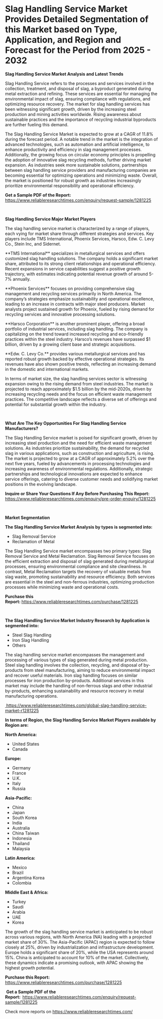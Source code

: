 <p><h1>Slag Handling Service Market Provides Detailed Segmentation of this Market based on Type, Application, and Region and Forecast for the Period from 2025 - 2032</h1></p><p><strong>Slag Handling Service Market Analysis and Latest Trends</strong></p>
<p><p>Slag Handling Service refers to the processes and services involved in the collection, treatment, and disposal of slag, a byproduct generated during metal extraction and refining. These services are essential for managing the environmental impact of slag, ensuring compliance with regulations, and optimizing resource recovery. The market for slag handling services has been witnessing significant growth, driven by the increasing steel production and mining activities worldwide. Rising awareness about sustainable practices and the importance of recycling industrial byproducts are further fueling this demand.</p><p>The Slag Handling Service Market is expected to grow at a CAGR of 11.8% during the forecast period. A notable trend in the market is the integration of advanced technologies, such as automation and artificial intelligence, to enhance productivity and efficiency in slag management processes. Additionally, the growing focus on circular economy principles is propelling the adoption of innovative slag recycling methods, further driving market expansion. As industries seek more sustainable solutions, partnerships between slag handling service providers and manufacturing companies are becoming essential for optimizing operations and minimizing waste. Overall, the market is positioned for robust growth as industries increasingly prioritize environmental responsibility and operational efficiency.</p></p>
<p><strong>Get a Sample PDF of the Report:&nbsp;</strong> <a href="https://www.reliableresearchtimes.com/enquiry/request-sample/1281225?utm_campaign=3536&utm_medium=2&utm_source=Github&utm_content=ia&utm_term=24032025&utm_id=slag-handling-service">https://www.reliableresearchtimes.com/enquiry/request-sample/1281225</a></p>
<p>&nbsp;</p>
<p><strong>Slag Handling Service Major Market Players</strong></p>
<p><p>The slag handling service market is characterized by a range of players, each vying for market share through different strategies and services. Key players include TMS International, Phoenix Services, Harsco, Edw. C. Levy Co., Stein Inc, and Sidernet.</p><p>**TMS International** specializes in metallurgical services and offers customized slag handling solutions. The company holds a significant market share, attributed to its strong client relationships and operational efficiency. Recent expansions in service capabilities suggest a positive growth trajectory, with estimates indicating potential revenue growth of around 5-7% annually.</p><p>**Phoenix Services** focuses on providing comprehensive slag management and recycling services primarily in North America. The company’s strategies emphasize sustainability and operational excellence, leading to an increase in contracts with major steel producers. Market analysts project sustained growth for Phoenix, fueled by rising demand for recycling services and innovative processing solutions.</p><p>**Harsco Corporation** is another prominent player, offering a broad portfolio of industrial services, including slag handling. The company is capitalizing on the trend toward increased recycling and eco-friendly practices within the steel industry. Harsco’s revenues have surpassed $1 billion, driven by a growing client base and strategic acquisitions.</p><p>**Edw. C. Levy Co.** provides various metallurgical services and has reported robust growth backed by effective operational strategies. Its revenues have also shown positive trends, reflecting an increasing demand in the domestic and international markets.</p><p>In terms of market size, the slag handling services sector is witnessing expansion owing to the rising demand from steel industries. The market is projected to reach approximately $1.5 billion by the mid-2020s, driven by increasing recycling needs and the focus on efficient waste management practices. The competitive landscape reflects a diverse set of offerings and potential for substantial growth within the industry.</p></p>
<p>&nbsp;</p>
<p><strong>What Are The Key Opportunities For Slag Handling Service Manufacturers?</strong></p>
<p><p>The Slag Handling Service market is poised for significant growth, driven by increasing steel production and the need for efficient waste management solutions. As industries prioritize sustainability, the demand for recycled slag in various applications, such as construction and agriculture, is rising. The market is projected to grow at a CAGR of approximately 5.2% over the next five years, fueled by advancements in processing technologies and increasing awareness of environmental regulations. Additionally, strategic partnerships and technological innovations are expected to enhance service offerings, catering to diverse customer needs and solidifying market positions in the evolving landscape.</p></p>
<p><strong>Inquire or Share Your Questions If Any Before Purchasing This Report:</strong> <a href="https://www.reliableresearchtimes.com/enquiry/pre-order-enquiry/1281225?utm_campaign=3536&utm_medium=2&utm_source=Github&utm_content=ia&utm_term=24032025&utm_id=slag-handling-service">https://www.reliableresearchtimes.com/enquiry/pre-order-enquiry/1281225</a></p>
<p>&nbsp;</p>
<p><strong>Market Segmentation</strong></p>
<p><strong>The Slag Handling Service Market Analysis by types is segmented into:</strong></p>
<p><ul><li>Slag Removal Service</li><li>Reclamation of Metal</li></ul></p>
<p><p>The Slag Handling Service market encompasses two primary types: Slag Removal Service and Metal Reclamation. Slag Removal Service focuses on the efficient extraction and disposal of slag generated during metallurgical processes, ensuring environmental compliance and site cleanliness. In contrast, Metal Reclamation targets the recovery of valuable metals from slag waste, promoting sustainability and resource efficiency. Both services are essential in the steel and non-ferrous industries, optimizing production processes while minimizing waste and operational costs.</p></p>
<p><strong>Purchase this Report:&nbsp;</strong><a href="https://www.reliableresearchtimes.com/purchase/1281225?utm_campaign=3536&utm_medium=2&utm_source=Github&utm_content=ia&utm_term=24032025&utm_id=slag-handling-service">https://www.reliableresearchtimes.com/purchase/1281225</a></p>
<p>&nbsp;</p>
<p><strong>The Slag Handling Service Market Industry Research by Application is segmented into:</strong></p>
<p><ul><li>Steel Slag Handling</li><li>Iron Slag Handling</li><li>Others</li></ul></p>
<p><p>The slag handling service market encompasses the management and processing of various types of slag generated during metal production. Steel slag handling involves the collection, recycling, and disposal of by-products from steel manufacturing, aiming to reduce environmental impact and recover useful materials. Iron slag handling focuses on similar processes for iron production by-products. Additional services in this market may include the handling of non-ferrous slags and other industrial by-products, enhancing sustainability and resource recovery in metal manufacturing operations.</p></p>
<p><a href="https://www.reliableresearchtimes.com/global-slag-handling-service-market-r1281225?utm_campaign=3536&utm_medium=2&utm_source=Github&utm_content=ia&utm_term=24032025&utm_id=slag-handling-service">&nbsp;https://www.reliableresearchtimes.com/global-slag-handling-service-market-r1281225</a></p>
<p><strong>In terms of Region, the Slag Handling Service Market Players available by Region are:</strong></p>
<p>
    <p> <strong> North America: </strong>
        <ul>
            <li>United States</li>
            <li>Canada</li>
        </ul>
        </p> 
    <p> <strong> Europe: </strong>
        <ul>
            <li>Germany</li>
            <li>France</li>
            <li>U.K.</li>
            <li>Italy</li>
            <li>Russia</li>
        </ul>
        </p> 
    <p> <strong> Asia-Pacific: </strong>
        <ul>
            <li>China</li>
            <li>Japan</li>
            <li>South Korea</li>
            <li>India</li>
            <li>Australia</li>
            <li>China Taiwan</li>
            <li>Indonesia</li>
            <li>Thailand</li>
            <li>Malaysia</li>
        </ul>
        </p> 
    <p> <strong> Latin America: </strong>
        <ul>
            <li>Mexico</li>
            <li>Brazil</li>
            <li>Argentina Korea</li>
            <li>Colombia</li>
        </ul>
        </p> 
    <p> <strong> Middle East & Africa: </strong>
        <ul>
            <li>Turkey</li>
            <li>Saudi</li>
            <li>Arabia</li>
            <li>UAE</li>
            <li>Korea</li>
        </ul>
    </p>
    </p>
<p><p>The growth of the slag handling service market is anticipated to be robust across various regions, with North America (NA) leading with a projected market share of 30%. The Asia-Pacific (APAC) region is expected to follow closely at 25%, driven by industrialization and infrastructure development. Europe holds a significant share of 20%, while the USA represents around 15%. China is anticipated to account for 10% of the market. Collectively, these dynamics indicate a promising outlook, with APAC showing the highest growth potential.</p></p>
<p><strong>Purchase this Report: </strong><a href="https://www.reliableresearchtimes.com/purchase/1281225?utm_campaign=3536&utm_medium=2&utm_source=Github&utm_content=ia&utm_term=24032025&utm_id=slag-handling-service">https://www.reliableresearchtimes.com/purchase/1281225</a></p>
<p>&nbsp;<strong>Get a Sample PDF of the Report:&nbsp;&nbsp;</strong><a href="https://www.reliableresearchtimes.com/enquiry/request-sample/1281225?utm_campaign=3536&utm_medium=2&utm_source=Github&utm_content=ia&utm_term=24032025&utm_id=slag-handling-service">https://www.reliableresearchtimes.com/enquiry/request-sample/1281225</a></p>
<p><strong></strong></p>
<p>Check more reports on <a href="https://www.reliableresearchtimes.com/?utm_campaign=3536&utm_medium=2&utm_source=Github&utm_content=ia&utm_term=24032025&utm_id=slag-handling-service">https://www.reliableresearchtimes.com/</a></p>